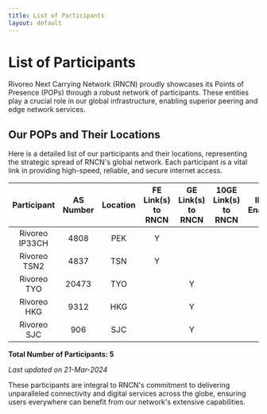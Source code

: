 ```yaml
---
title: List of Participants
layout: default
---
```


# List of Participants

Rivoreo Next Carrying Network (RNCN) proudly showcases its Points of Presence (POPs) through a robust network of participants. These entities play a crucial role in our global infrastructure, enabling superior peering and edge network services.

## Our POPs and Their Locations

Here is a detailed list of our participants and their locations, representing the strategic spread of RNCN's global network. Each participant is a vital link in providing high-speed, reliable, and secure internet access.

| **Participant**       | **AS Number** | **Location** | **FE Link(s) to RNCN** | **GE Link(s) to RNCN** | **10GE Link(s) to RNCN** | **IPv6 Enabled** |
|:---------------------:|:-------------:|:------------:|:----------------------:|:----------------------:|:------------------------:|:----------------:|
| Rivoreo IP33CH        | 4808          | PEK          | Y                      |                        |                          | Y                |
| Rivoreo TSN2          | 4837          | TSN          | Y                      |                        |                          | Y                |
| Rivoreo TYO           | 20473         | TYO          |                        | Y                      |                          | Y                |
| Rivoreo HKG           | 9312          | HKG          |                        | Y                      |                          | Y                |
| Rivoreo SJC           | 906           | SJC          |                        | Y                      |                          | Y                |

**Total Number of Participants: 5**

_Last updated on 21-Mar-2024_

These participants are integral to RNCN's commitment to delivering unparalleled connectivity and digital services across the globe, ensuring users everywhere can benefit from our network's extensive capabilities.
